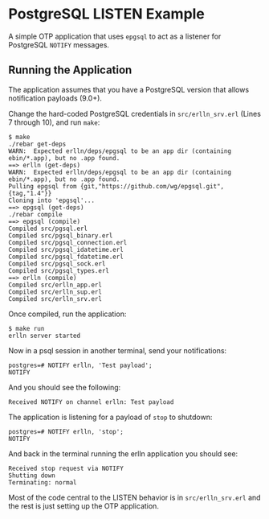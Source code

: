 PostgreSQL LISTEN Example
=========================
A simple OTP application that uses `epgsql` to act as a listener for PostgreSQL `NOTIFY` messages.

Running the Application
-----------------------
The application assumes that you have a PostgreSQL version that allows notification payloads (9.0+).

Change the hard-coded PostgreSQL credentials in `src/erlln_srv.erl` (Lines 7 through 10), and run `make`:

    $ make
    ./rebar get-deps
    WARN:  Expected erlln/deps/epgsql to be an app dir (containing ebin/*.app), but no .app found.
    ==> erlln (get-deps)
    WARN:  Expected erlln/deps/epgsql to be an app dir (containing ebin/*.app), but no .app found.
    Pulling epgsql from {git,"https://github.com/wg/epgsql.git",{tag,"1.4"}}
    Cloning into 'epgsql'...
    ==> epgsql (get-deps)
    ./rebar compile
    ==> epgsql (compile)
    Compiled src/pgsql.erl
    Compiled src/pgsql_binary.erl
    Compiled src/pgsql_connection.erl
    Compiled src/pgsql_idatetime.erl
    Compiled src/pgsql_fdatetime.erl
    Compiled src/pgsql_sock.erl
    Compiled src/pgsql_types.erl
    ==> erlln (compile)
    Compiled src/erlln_app.erl
    Compiled src/erlln_sup.erl
    Compiled src/erlln_srv.erl

Once compiled, run the application:

    $ make run
    erlln server started

Now in a psql session in another terminal, send your notifications:

    postgres=# NOTIFY erlln, 'Test payload';
    NOTIFY

And you should see the following:

    Received NOTIFY on channel erlln: Test payload

The application is listening for a payload of `stop` to shutdown:

    postgres=# NOTIFY erlln, 'stop';
    NOTIFY

And back in the terminal running the erlln application you should see:

    Received stop request via NOTIFY
    Shutting down
    Terminating: normal

Most of the code central to the LISTEN behavior is in `src/erlln_srv.erl` and the rest is just setting up the OTP application.
